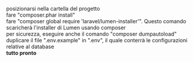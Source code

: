 posizionarsi nella cartella del progetto <br>
fare "composer.phar install" <br>
fare "composer global require 'laravel/lumen-installer'". Questo comando scaricherà l'installer di Lumen usando composer<br>
per sicurezza, eseguire anche il comando "composer dumpautoload" <br>
duplicare il file ".env.example" in ".env", il quale conterrà le configurazioni relative al database <br>
<strong>tutto pronto</strong>

